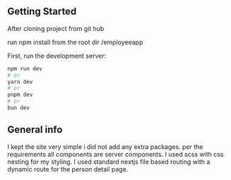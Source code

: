 
## Getting Started
After cloning project from git hub 

run npm install from the root dir /employeeapp 

First, run the development server:

```bash
npm run dev
# or
yarn dev
# or
pnpm dev
# or
bun dev
```

## General info
I kept the site very simple i did not add any extra packages. per the requirements all components are server components.  I used scss with css nesting for my styling.  I used standard nextjs file based routing with a dynamic route for the person detail page.